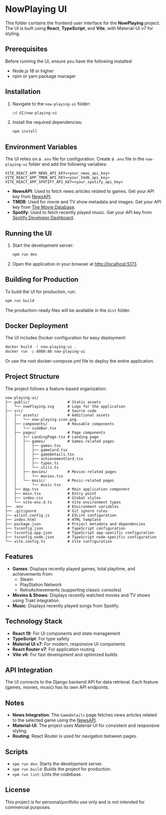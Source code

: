 # NowPlaying UI

This folder contains the frontend user interface for the **NowPlaying** project. The UI is built using **React**, **TypeScript**, and **Vite**, with Material-UI v7 for styling.

## Prerequisites

Before running the UI, ensure you have the following installed:

- Node.js 18 or higher
- npm or yarn package manager

## Installation

1. Navigate to the `now-playing-ui` folder:

   ```bash
   cd UI/now-playing-ui
   ```

2. Install the required dependencies:

   ```bash
   npm install
   ```

## Environment Variables

The UI relies on a `.env` file for configuration. Create a `.env` file in the `now-playing-ui` folder and add the following variables:

```env
VITE_REACT_APP_NEWS_API_KEY=<your_news_api_key>
VITE_REACT_APP_TMDB_API_KEY=<your_tmdb_api_key>
VITE_REACT_APP_SPOTIFY_API_KEY=<your_spotify_api_key>
```

- **NewsAPI**: Used to fetch news articles related to games. Get your API key from [NewsAPI](https://newsapi.org/).
- **TMDB**: Used for movie and TV show metadata and images. Get your API key from [The Movie Database](https://www.themoviedb.org/documentation/api).
- **Spotify**: Used to fetch recently played music. Get your API key from [Spotify Developer Dashboard](https://developer.spotify.com/dashboard/).

## Running the UI

1. Start the development server:

   ```bash
   npm run dev
   ```

2. Open the application in your browser at [http://localhost:5173](http://localhost:5173).

## Building for Production

To build the UI for production, run:

```bash
npm run build
```

The production-ready files will be available in the `dist` folder.

## Docker Deployment

The UI includes Docker configuration for easy deployment:

```bash
docker build -t now-playing-ui .
docker run -p 8080:80 now-playing-ui
```

Or use the root docker-compose.yml file to deploy the entire application.

## Project Structure

The project follows a feature-based organization:

```plaintext
now-playing-ui/
├── public/                 # Static assets
│   └── nowPlaying.svg      # Logo for the application
├── src/                    # Source code
│   ├── assets/             # Additional assets
│   │   └── now-playing-icon.png
│   ├── components/         # Reusable components
│   │   └── sideBar.tsx
│   ├── pages/              # Page components
│   │   ├── LandingPage.tsx # Landing page
│   │   ├── games/          # Games-related pages
│   │   │   ├── games.tsx
│   │   │   ├── gameCard.tsx
│   │   │   ├── gameDetails.tsx
│   │   │   ├── achievementCard.tsx
│   │   │   ├── types.ts
│   │   │   └── utils.ts
│   │   ├── movies/         # Movies-related pages
│   │   │   └── movies.tsx
│   │   └── music/          # Music-related pages
│   │       └── music.tsx
│   ├── App.tsx             # Main application component
│   ├── main.tsx            # Entry point
│   ├── index.css           # Global styles
│   └── vite-env.d.ts       # Vite environment types
├── .env                    # Environment variables
├── .gitignore              # Git ignore rules
├── eslint.config.js        # ESLint configuration
├── index.html              # HTML template
├── package.json            # Project metadata and dependencies
├── tsconfig.json           # TypeScript configuration
├── tsconfig.app.json       # TypeScript app-specific configuration
├── tsconfig.node.json      # TypeScript node-specific configuration
└── vite.config.ts          # Vite configuration
```

## Features

- **Games**: Displays recently played games, total playtime, and achievements from:
  - Steam
  - PlayStation Network
  - RetroAchievements (supporting classic consoles)
- **Movies & Shows**: Displays recently watched movies and TV shows using Trakt integration.
- **Music**: Displays recently played songs from Spotify.

## Technology Stack

- **React 19**: For UI components and state management
- **TypeScript**: For type safety
- **Material UI v7**: For modern, responsive UI components
- **React Router v7**: For application routing
- **Vite v6**: For fast development and optimized builds

## API Integration

The UI connects to the Django backend API for data retrieval. Each feature (games, movies, music) has its own API endpoints.

## Notes

- **News Integration**: The `GameDetails` page fetches news articles related to the selected game using the [NewsAPI](https://newsapi.org/).
- **Material-UI**: The project uses Material-UI for consistent and responsive styling.
- **Routing**: React Router is used for navigation between pages.

## Scripts

- `npm run dev`: Starts the development server.
- `npm run build`: Builds the project for production.
- `npm run lint`: Lints the codebase.

## License

This project is for personal/portfolio use only and is not intended for commercial purposes.
